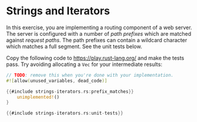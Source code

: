 # Strings and Iterators

In this exercise, you are implementing a routing component of a web server. The
server is configured with a number of _path prefixes_ which are matched against
_request paths_. The path prefixes can contain a wildcard character which
matches a full segment. See the unit tests below.

Copy the following code to <https://play.rust-lang.org/> and make the tests
pass. Try avoiding allocating a `Vec` for your intermediate results:

```rust
// TODO: remove this when you're done with your implementation.
#![allow(unused_variables, dead_code)]

{{#include strings-iterators.rs:prefix_matches}}
    unimplemented!()
}

{{#include strings-iterators.rs:unit-tests}}
```
